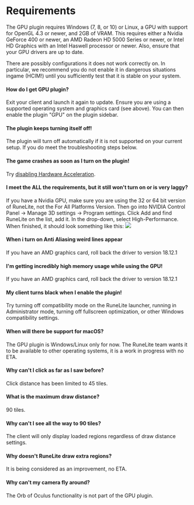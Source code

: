 # Requirements
The GPU plugin requires Windows (7, 8, or 10) or Linux, a GPU with support for OpenGL 4.3 or newer, and 2GB of VRAM. This requires either a Nvidia GeForce 400 or newer, an AMD Radeon HD 5000 Series or newer, or Intel HD Graphics with an Intel Haswell processor or newer. Also, ensure that your GPU drivers are up to date.

There are possibly configurations it does not work correctly on. In particular, we recommend you do not enable it in dangerous situations ingame (HCIM!) until you sufficiently test that it is stable on your system.

#### How do I get GPU plugin?
Exit your client and launch it again to update. Ensure you are using a supported operating system and graphics card (see above). You can then enable the plugin "GPU" on the plugin sidebar.

#### The plugin keeps turning itself off!
The plugin will turn off automatically if it is not supported on your current setup. If you do meet the troubleshooting steps below.

#### The game crashes as soon as I turn on the plugin!
Try [disabling Hardware Acceleration](https://github.com/runelite/runelite/wiki/Disable-Hardware-Acceleration).

#### I meet the **ALL** the requirements, but it still won't turn on or is very laggy?
If you have a Nvidia GPU, make sure you are using the 32 or 64 bit version of RuneLite, not the For All Platforms Version. Then go into NVIDIA Control Panel -> Manage 3D settings -> Program settings. Click Add and find RuneLite on the list, add it. In the drop-down, select High-Performance. When finished, it should look something like this:
![](https://i.imgur.com/CwEcodJ.png)

#### When i turn on Anti Aliasing weird lines appear
If you have an AMD graphics card, roll back the driver to version 18.12.1

#### I'm getting incredibly high memory usage while using the GPU!
If you have an AMD graphics card, roll back the driver to version 18.12.1

#### My client turns black when I enable the plugin!
Try turning off compatibility mode on the RuneLite launcher, running in Administrator mode, turning off fullscreen optimization, or other Windows compatibility settings.

#### When will there be support for macOS?
The GPU plugin is Windows/Linux only for now. The RuneLite team wants it to be available to other operating systems, it is a work in progress with no ETA.

#### Why can't I click as far as I saw before?
Click distance has been limited to 45 tiles.

#### What is the maximum draw distance?
90 tiles.

#### Why can't I see all the way to 90 tiles?
The client will only display loaded regions regardless of draw distance settings.

#### Why doesn't RuneLite draw extra regions?
It is being considered as an improvement, no ETA.

#### Why can't my camera fly around?
The Orb of Oculus functionality is not part of the GPU plugin.